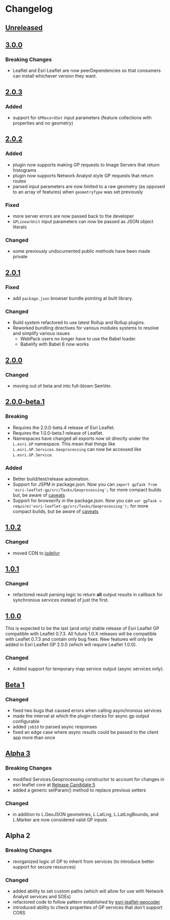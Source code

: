 # Changelog

## [Unreleased][unreleased]

## [3.0.0]

### Breaking Changes

* Leaflet and Esri Leaflet are now peerDependencies so that consumers can install whichever version they want.

## [2.0.3]

### Added

* support for `GPRecordSet` input parameters (feature collections with properties and no geometry)

## [2.0.2]

### Added

* plugin now supports making GP requests to Image Servers that return histograms
* plugin now supports Network Analyst style GP requests that return routes
* parsed input parameters are now limited to a raw geometry (as opposed to an array of features) when `geometryType` was set previously

### Fixed

* more server errors are now passed back to the developer
* `GPLinearUnit` input parameters can now be passed as JSON object literals

### Changed

* some previously undocumented public methods have been made private

## [2.0.1]

### Fixed

* add `package.json` browser bundle pointing at built library.

### Changed

* Build system refactored to use latest Rollup and Rollup plugins.
* Reworked bundling directives for various modules systems to resolve and simplify various issues
  * WebPack users no longer have to use the Babel loader.
  * Babelify with Babel 6 now works

## [2.0.0]

### Changed

* moving out of beta and into full-blown SemVer.

## [2.0.0-beta.1]

### Breaking
* Requires the 2.0.0-beta.4 release of Esri Leaflet.
* Requires the 1.0.0-beta.1 release of Leaflet.
* Namespaces have changed all exports now sit directly under the `L.esri.GP` namespace. This mean that things like `L.esri.GP.Services.Geoprocessing` can now be accessed like `L.esri.GP.Service`.

### Added

* Better build/test/release automation.
* Support for JSPM in package.json. Now you can `import gpTask from 'esri-leaflet-gp/src/Tasks/Geoprocessing';` for more compact builds but, be aware of [caveats](http://blog.izs.me/post/44149270867/why-no-directories-lib-in-node-the-less-snarky)
* Support for browserify in the package.json. Now you can `var gpTask = require('esri-leaflet-gp/src/Tasks/Geoprocessing');` for more compact builds, but be aware of [caveats](http://blog.izs.me/post/44149270867/why-no-directories-lib-in-node-the-less-snarky)


## [1.0.2]

### Changed
- moved CDN to [jsdelivr](http://www.jsdelivr.com/#!leaflet.esri.gp)


## [1.0.1]

### Changed
- refactored result parsing logic to return **all** output results in callback for synchronous services instead of just the first.

## [1.0.0]

This is expected to be the last (and only) stable release of Esri Leaflet GP compatible with Leaflet 0.7.3. All future 1.0.X releases will be compatible with Leaflet 0.7.3 and contain only bug fixes. New features will only be added in Esri Leaflet GP 2.0.0 (which will require Leaflet 1.0.0).

### Changed
- Added support for temporary map service output (async services only).

## [Beta 1]
### Changed
- fixed two bugs that caused errors when calling asynchronous services
- made the interval at which the plugin checks for async gp output configurable
- added `jobId` to parsed async responses
- fixed an edge case where async results could be passed to the client app more than once

## [Alpha 3]
### Breaking Changes
- modified Services.Geoprocessing constructor to account for changes in esri leaflet core at [Release Candidate 5](https://github.com/Esri/esri-leaflet/blob/master/CHANGELOG.md#release-candidate-5)
- added a generic setParam() method to replace previous setters

### Changed
- in addition to L.GeoJSON geometries, L.LatLng, L.LatLngBounds, and L.Marker are now considered valid GP inputs

## Alpha 2

### Breaking Changes
- reorganized logic of GP to inherit from services (to introduce better support for secure resources)

### Changed
- added ability to set custom paths (which will allow for use with Network Analyst services and SOEs)
- refactored code to follow pattern established by [esri-leaflet-geocoder](https://github.com/Esri/esri-leaflet-geocoder)
- introduced ability to check properties of GP services that don't support CORS

[unreleased]: https://github.com/jgravois/esri-leaflet-gp/compare/v3.0.0...HEAD
[3.0.0]: https://github.com/jgravois/esri-leaflet-gp/compare/v2.0.3...v3.0.0
[2.0.3]: https://github.com/jgravois/esri-leaflet-gp/compare/v2.0.2...v2.0.3
[2.0.2]: https://github.com/jgravois/esri-leaflet-gp/compare/v2.0.1...v2.0.2
[2.0.1]: https://github.com/jgravois/esri-leaflet-gp/compare/v2.0.0...v2.0.1
[2.0.0]: https://github.com/jgravois/esri-leaflet-gp/compare/v2.0.0-beta.1...v2.0.0
[2.0.0-beta.1]: https://github.com/jgravois/esri-leaflet-gp/compare/v1.0.2...v2.0.0-beta.1
[1.0.2]: https://github.com/jgravois/esri-leaflet-gp/compare/v1.0.1...v1.0.2
[1.0.1]: https://github.com/jgravois/esri-leaflet-gp/compare/v1.0.0...v1.0.1
[1.0.0]: https://github.com/jgravois/esri-leaflet-gp/compare/v0.0.1-beta.1...v1.0.0
[Beta 1]: https://github.com/jgravois/esri-leaflet-gp/compare/v0.0.1-alpha.3...v0.0.1-beta.1
[Alpha 3]: https://github.com/jgravois/esri-leaflet-gp/compare/v0.0.1-alpha.3...v0.0.1-alpha.2
